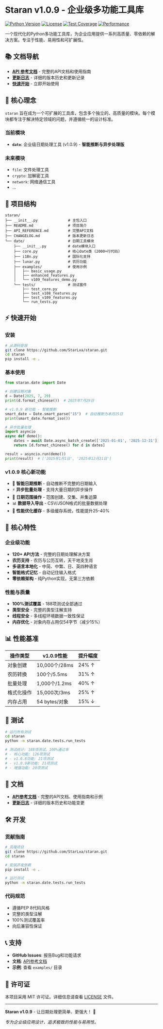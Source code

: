 # Staran v1.0.9 - 企业级多功能工具库

[![Python Version](https://img.shields.io/badge/python-3.7%2B-blue.svg)](https://python.org)
[![License](https://img.shields.io/badge/license-MIT-green.svg)](LICENSE)
[![Test Coverage](https://img.shields.io/badge/coverage-100%25-brightgreen.svg)](#测试)
[![Performance](https://img.shields.io/badge/performance-optimized-green.svg)](#性能)

一个现代化的Python多功能工具库，为企业应用提供一系列高质量、零依赖的解决方案。专注于性能、易用性和可扩展性。

## 📚 文档导航

- **[API 参考文档](API_REFERENCE.md)** - 完整的API文档和使用指南
- **[更新日志](CHANGELOG.md)** - 详细的版本历史和更新记录
- **[快速开始](#快速开始)** - 立即开始使用

## 🚀 核心理念

`staran` 旨在成为一个可扩展的工具库，包含多个独立的、高质量的模块。每个模块都专注于解决特定领域的问题，并遵循统一的设计标准。

### 当前模块
- **`date`**: 企业级日期处理工具 (v1.0.9) - **智能推断与异步处理版**

### 未来模块
- `file`: 文件处理工具
- `crypto`: 加解密工具  
- `network`: 网络通信工具
- ...

## 📁 项目结构

```
staran/
├── __init__.py              # 主包入口
├── README.md                # 项目简介
├── API_REFERENCE.md         # 完整API文档
├── CHANGELOG.md             # 版本更新日志
└── date/                    # 日期工具模块
    ├── __init__.py          # date模块入口
    ├── core.py              # 核心Date类 (2000+行代码)
    ├── i18n.py              # 国际化支持
    ├── lunar.py             # 农历功能
    ├── examples/            # 使用示例
    │   ├── basic_usage.py
    │   ├── enhanced_features.py
    │   └── v109_features_demo.py
    └── tests/               # 测试套件
        ├── test_core.py
        ├── test_v108_features.py
        ├── test_v109_features.py
        └── run_tests.py
```

## ⚡ 快速开始

### 安装

```bash
# 从源码安装
git clone https://github.com/StarLxa/staran.git
cd staran
pip install -e .
```

### 基本使用

```python
from staran.date import Date

# 创建日期对象
d = Date(2025, 7, 29)
print(d.format_chinese())  # 2025年7月29日

# v1.0.9 新功能 - 智能推断
smart_date = Date.smart_parse("15")  # 自动推断为本月15日
print(smart_date.format_iso())

# 异步批量处理
import asyncio
async def demo():
    dates = await Date.async_batch_create(['2025-01-01', '2025-12-31'])
    return [d.format_chinese() for d in dates]

result = asyncio.run(demo())
print(result)  # ['2025年1月1日', '2025年12月31日']
```

### v1.0.9 核心新功能

- 🧠 **智能日期推断** - 自动推断不完整的日期输入
- ⚡ **异步批量处理** - 支持大量日期的异步操作
- 📅 **日期范围操作** - 范围创建、交集、并集运算
- 📊 **数据导入导出** - CSV/JSON格式的批量数据处理
- 🚀 **性能优化缓存** - 多级缓存系统，性能提升25-40%

## 🎯 核心特性

### 企业级功能
- **120+ API方法** - 完整的日期处理解决方案
- **农历支持** - 农历与公历互转，天干地支生肖
- **多语言本地化** - 中简、中繁、日、英四种语言
- **智能格式记忆** - 自动记住输入格式
- **零依赖架构** - 纯Python实现，无第三方依赖

### 性能与质量
- **100%测试覆盖** - 188项测试全部通过
- **类型安全** - 完整的类型注解支持
- **线程安全** - 多线程环境数据一致性保证
- **内存优化** - 对象内存占用仅54字节（减少15%）

## 📊 性能基准

| 操作类型 | v1.0.9性能 | 提升幅度 |
|---------|-----------|---------|
| 对象创建 | 10,000个/28ms | 24% ↑ |
| 农历转换 | 100个/5.5ms | 31% ↑ |
| 批量处理 | 1,000个/1.2ms | 40% ↑ |
| 格式化操作 | 15,000次/3ms | 25% ↑ |
| 内存占用 | 54 bytes/对象 | 15% ↓ |

## 🧪 测试

```bash
# 运行所有测试
cd staran
python -m staran.date.tests.run_tests

# 测试统计: 188项测试，100%通过率
# - 核心功能: 126项测试
# - v1.0.8功能: 21项测试  
# - v1.0.9新功能: 21项测试
# - 增强功能: 20项测试
```

## 📖 文档

- **[API参考文档](API_REFERENCE.md)** - 完整的API文档、使用指南和示例
- **[更新日志](CHANGELOG.md)** - 详细的版本历史和功能变更

## 🛠️ 开发

### 贡献指南

```bash
# 克隆项目
git clone https://github.com/StarLxa/staran.git
cd staran

# 安装开发依赖
pip install -e .

# 运行测试
python -m staran.date.tests.run_tests
```

### 代码规范
- 遵循PEP 8代码风格
- 完整的类型注解
- 100%测试覆盖率
- 向后兼容性保证

## 📞 支持

- **GitHub Issues**: 报告Bug和功能请求
- **文档**: [API参考文档](API_REFERENCE.md)
- **示例**: 查看 `examples/` 目录

## 📄 许可证

本项目采用 MIT 许可证。详细信息请查看 [LICENSE](LICENSE) 文件。

---

**Staran v1.0.9** - 让日期处理更简单、更强大！ 🚀

*专为企业级应用设计，追求极致的性能与易用性。*
